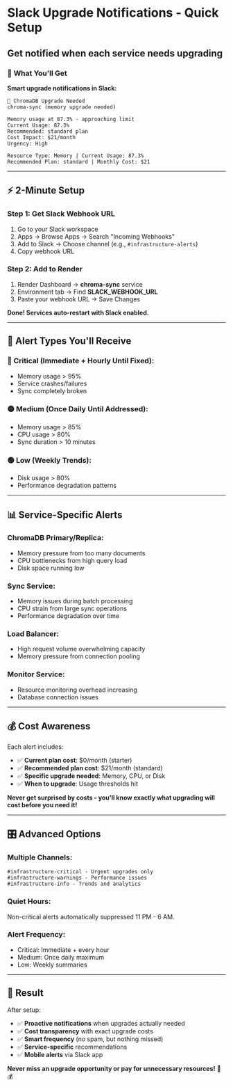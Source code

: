 # Slack Upgrade Notifications - Quick Setup
## Get notified when each service needs upgrading

### 🎯 **What You'll Get**

**Smart upgrade notifications in Slack:**

```
🚨 ChromaDB Upgrade Needed
chroma-sync (memory upgrade needed)

Memory usage at 87.3% - approaching limit
Current Usage: 87.3%
Recommended: standard plan  
Cost Impact: $21/month
Urgency: High

Resource Type: Memory | Current Usage: 87.3%
Recommended Plan: standard | Monthly Cost: $21
```

---

## ⚡ **2-Minute Setup**

### **Step 1: Get Slack Webhook URL**
1. Go to your Slack workspace
2. Apps → Browse Apps → Search "Incoming Webhooks"
3. Add to Slack → Choose channel (e.g., `#infrastructure-alerts`)
4. Copy webhook URL

### **Step 2: Add to Render**
1. Render Dashboard → **chroma-sync** service
2. Environment tab → Find **SLACK_WEBHOOK_URL**
3. Paste your webhook URL → Save Changes

**Done! Services auto-restart with Slack enabled.**

---

## 🚨 **Alert Types You'll Receive**

### **🔴 Critical (Immediate + Hourly Until Fixed):**
- Memory usage > 95%
- Service crashes/failures
- Sync completely broken

### **🟡 Medium (Once Daily Until Addressed):**  
- Memory usage > 85%
- CPU usage > 80%
- Sync duration > 10 minutes

### **🟢 Low (Weekly Trends):**
- Disk usage > 80%
- Performance degradation patterns

---

## 📊 **Service-Specific Alerts**

### **ChromaDB Primary/Replica:**
- Memory pressure from too many documents
- CPU bottlenecks from high query load
- Disk space running low

### **Sync Service:**
- Memory issues during batch processing
- CPU strain from large sync operations
- Performance degradation over time

### **Load Balancer:**
- High request volume overwhelming capacity
- Memory pressure from connection pooling

### **Monitor Service:**
- Resource monitoring overhead increasing
- Database connection issues

---

## 💰 **Cost Awareness**

Each alert includes:
- ✅ **Current plan cost**: $0/month (starter)
- ✅ **Recommended plan cost**: $21/month (standard)  
- ✅ **Specific upgrade needed**: Memory, CPU, or Disk
- ✅ **When to upgrade**: Usage thresholds hit

**Never get surprised by costs - you'll know exactly what upgrading will cost before you need it!**

---

## 🎛️ **Advanced Options**

### **Multiple Channels:**
```
#infrastructure-critical - Urgent upgrades only
#infrastructure-warnings - Performance issues  
#infrastructure-info - Trends and analytics
```

### **Quiet Hours:**
Non-critical alerts automatically suppressed 11 PM - 6 AM.

### **Alert Frequency:**
- Critical: Immediate + every hour
- Medium: Once daily maximum
- Low: Weekly summaries

---

## 🎉 **Result**

After setup:
- ✅ **Proactive notifications** when upgrades actually needed
- ✅ **Cost transparency** with exact upgrade costs
- ✅ **Smart frequency** (no spam, but nothing missed)  
- ✅ **Service-specific** recommendations
- ✅ **Mobile alerts** via Slack app

**Never miss an upgrade opportunity or pay for unnecessary resources!** 📱💰 